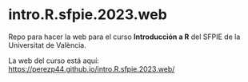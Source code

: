 
# intro.R.sfpie.2023.web

<!-- badges: start -->
<!-- badges: end -->

Repo para hacer la web para el curso **Introducción a R** del SFPIE de la Universitat de València.

La web del curso está aquí: <https://perezp44.github.io/intro.R.sfpie.2023.web/>

